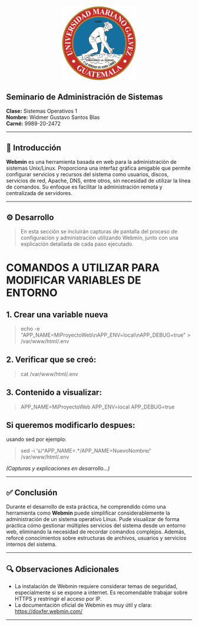 
<p align="center">
  <img src="Img/Umg.png" alt="UMG Logo" width="200"/>
</p>

## Seminario de Administración de Sistemas  
**Clase:** Sistemas Operativos 1  
**Nombre:** Widmer Gustavo Santos Blas  
**Carné:** 9989-20-2472  

---

## 📌 Introducción

**Webmin** es una herramienta basada en web para la administración de sistemas Unix/Linux. Proporciona una interfaz gráfica amigable que permite configurar servicios y recursos del sistema como usuarios, discos, servicios de red, Apache, DNS, entre otros, sin necesidad de utilizar la línea de comandos. Su enfoque es facilitar la administración remota y centralizada de servidores.

---

## ⚙️ Desarrollo

> En esta sección se incluirán capturas de pantalla del proceso de configuración y administración utilizando Webmin, junto con una explicación detallada de cada paso ejecutado.

# COMANDOS A UTILIZAR PARA MODIFICAR VARIABLES DE ENTORNO   
## 1. Crear una variable nueva
>echo -e "APP_NAME=MiProyectoWeb\nAPP_ENV=local\nAPP_DEBUG=true" > /var/www/html/.env
## 2. Verificar que se creó:
>cat /var/www/html/.env
## 3. Contenido a visualizar:
>APP_NAME=MiProyectoWeb
APP_ENV=local
APP_DEBUG=true

## Si queremos modificarlo despues:
usando sed por ejemplo:
>sed -i 's/^APP_NAME=.*/APP_NAME=NuevoNombre/' /var/www/html/.env



*(Capturas y explicaciones en desarrollo...)*

---

## ✅ Conclusión

Durante el desarrollo de esta práctica, he comprendido cómo una herramienta como **Webmin** puede simplificar considerablemente la administración de un sistema operativo Linux. Pude visualizar de forma práctica cómo gestionar múltiples servicios del sistema desde un entorno web, eliminando la necesidad de recordar comandos complejos. Además, reforcé conocimientos sobre estructuras de archivos, usuarios y servicios internos del sistema.

---

## 🔍 Observaciones Adicionales

- La instalación de Webmin requiere considerar temas de seguridad, especialmente si se expone a internet. Es recomendable trabajar sobre HTTPS y restringir el acceso por IP.
- La documentación oficial de Webmin es muy útil y clara: https://doxfer.webmin.com/

---



